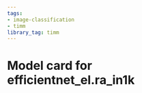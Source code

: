 ```yaml
---
tags:
- image-classification
- timm
library_tag: timm
---
```

# Model card for efficientnet_el.ra_in1k